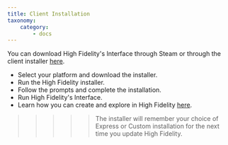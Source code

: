 ```yaml
---
title: Client Installation
taxonomy:
    category:
        - docs
---
```

You can download High Fidelity's Interface through Steam or through the client installer [here](https://highfidelity.com/download).

* Select your platform and download the installer.
* Run the High Fidelity installer.
* Follow the prompts and complete the installation.
* Run High Fidelity's Interface. 
* Learn how you can create and explore in High Fidelity [here](https://docs.highfidelity.com/create-and-explore). 


> > > > > The installer will remember your choice of Express or Custom installation for the next time you update High Fidelity. 